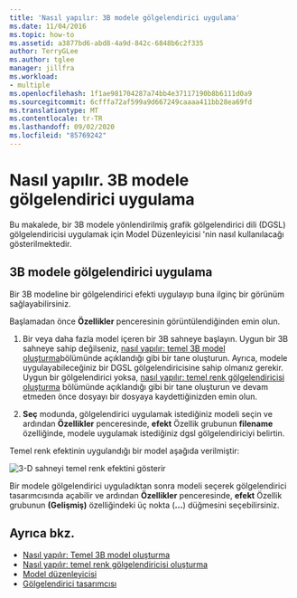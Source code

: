 ```yaml
---
title: 'Nasıl yapılır: 3B modele gölgelendirici uygulama'
ms.date: 11/04/2016
ms.topic: how-to
ms.assetid: a3877bd6-abd8-4a9d-842c-6848b6c2f335
author: TerryGLee
ms.author: tglee
manager: jillfra
ms.workload:
- multiple
ms.openlocfilehash: 1f1ae981704287a74bb4e37117190b8b6111d0a9
ms.sourcegitcommit: 6cfffa72af599a9d667249caaaa411bb28ea69fd
ms.translationtype: MT
ms.contentlocale: tr-TR
ms.lasthandoff: 09/02/2020
ms.locfileid: "85769242"
---
```

# <a name="how-to-apply-a-shader-to-a-3d-model"></a>Nasıl yapılır. 3B modele gölgelendirici uygulama

Bu makalede, bir 3B modele yönlendirilmiş grafik gölgelendirici dili (DGSL) gölgelendiricisi uygulamak için Model Düzenleyicisi 'nin nasıl kullanılacağı gösterilmektedir.

## <a name="apply-a-shader-to-a-3d-model"></a>3B modele gölgelendirici uygulama

Bir 3B modeline bir gölgelendirici efekti uygulayıp buna ilginç bir görünüm sağlayabilirsiniz.

Başlamadan önce **Özellikler** penceresinin görüntülendiğinden emin olun.

1. Bir veya daha fazla model içeren bir 3B sahneye başlayın. Uygun bir 3B sahneye sahip değilseniz, [nasıl yapılır: temel 3B model oluşturma](../designers/how-to-create-a-basic-3-d-model.md)bölümünde açıklandığı gibi bir tane oluşturun. Ayrıca, modele uygulayabileceğiniz bir DGSL gölgelendiricisine sahip olmanız gerekir. Uygun bir gölgelendirici yoksa, [nasıl yapılır: temel renk gölgelendiricisi oluşturma](../designers/how-to-create-a-basic-color-shader.md) bölümünde açıklandığı gibi bir tane oluşturun ve devam etmeden önce dosyayı bir dosyaya kaydettiğinizden emin olun.

2. **Seç** modunda, gölgelendirici uygulamak istediğiniz modeli seçin ve ardından **Özellikler** penceresinde, **efekt** Özellik grubunun **filename** özelliğinde, modele uygulamak istediğiniz dgsl gölgelendiriciyi belirtin.

Temel renk efektinin uygulandığı bir model aşağıda verilmiştir:

![3&#45;D sahneyi temel renk efektini gösterir](../designers/media/digit-3d-model-effect.png)

Bir modele gölgelendirici uyguladıktan sonra modeli seçerek gölgelendirici tasarımcısında açabilir ve ardından **Özellikler** penceresinde, **efekt** Özellik grubunun **(Gelişmiş)** özelliğindeki üç nokta (**...**) düğmesini seçebilirsiniz.

## <a name="see-also"></a>Ayrıca bkz.

- [Nasıl yapılır: Temel 3B model oluşturma](../designers/how-to-create-a-basic-3-d-model.md)
- [Nasıl yapılır: temel renk gölgelendiricisi oluşturma](../designers/how-to-create-a-basic-color-shader.md)
- [Model düzenleyicisi](../designers/model-editor.md)
- [Gölgelendirici tasarımcısı](../designers/shader-designer.md)

